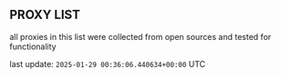 ## PROXY LIST

all proxies in this list were collected from open sources and tested for functionality

last update: `2025-01-29 00:36:06.440634+00:00` UTC